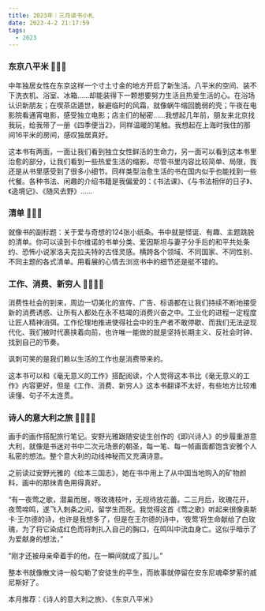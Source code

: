 ```yaml
---
title: 2023年｜三月读书小札
date: 2023-4-2 21:17:59
tags:
  - 2023
---
```


### 东京八平米 🌟🌟🌟

中年独居女性在东京这样一个寸土寸金的地方开启了新生活。八平米的空间、装不下洗衣机、浴室、冰箱......却能装得下一颗想要努力生活且热爱生活的心。在浴场认识新朋友；在喫茶店遁世，躲避临时的风霜，就像蜗牛缩回脆弱的壳；午夜在电影院看通宵电影，感受独立电影；店主们的秘密......我想起几年前，朋友来北京找我玩，给我带了一册《四季便当2》，同样温暖的笔触。我想起在上海时我住的那间16平米的房间，感叹独居真好。

这本书有两面，一面让我们看到独立女性鲜活的生命力，另一面可以看到这本书里治愈的部分，让我们看到一些热爱生活的缩影。尽管书里内容比较简单、局限，我还是从书里感受到了很多小细节。同样类型治愈生活的书在国内似乎也能找到一些代餐。各种书法、闲趣的介绍书籍是我偏爱的：《书法课》、《与书法相伴的日子》、《造境记》、《随风去野》......

### 清单 🌟🌟🌟

就像书的副标题：关于爱与奇想的124张小纸条。书中就是怪诞、有趣、主题跳脱的清单。你可以读到卡尔维诺的书单分类、爱因斯坦与妻子分手后的和平共处条约、恐怖小说家洛夫克拉夫特的古怪灵感。横跨各个领域、不同国家、不同性别、不同主题的各式清单。用看展的心情去浏览书中的细节还是挺不错的。

### 工作、消费、新穷人 🌟🌟🌟🌟

消费性社会的到来，周边一切美化的宣传、广告、标语都在让我们持续不断地接受新的消费诱惑、让所有人都处在永不枯竭的消费兴奋之中。工业化的进程一定程度让匠人精神消弭。工作伦理地推进使得社会中的生产者不敢停歇、而我们无法逆现代化、我们被时代裹挟着向前，也许唯一能做的就是坚持长期主义、反社会时钟、找到自己的节奏。

讽刺可笑的是我们赖以生活的工作也是消费带来的。

这本书可以和《毫无意义的工作》搭配阅读，个人觉得这本书比《毫无意义的工作》内容更好，但是《工作、消费、新穷人》这本书翻译不太好，有些地方比较难读懂、句子不太连贯。

### 诗人的意大利之旅 🌟🌟🌟🌟

画手的画作搭配旅行笔记。安野光雅跟随安徒生创作的《即兴诗人》的步履重游意大利，就像是书迷对书中二次元场景的朝圣，每一笔、每一帧画面都饱含安雅个人私密的想法。整个意大利的动线神秘而又充满诗意。

之前读过安野光雅的《绘本三国志》，她在书中用上了从中国当地购入的矿物颜料，画中的那抹青色用得真好。

“有一夜莺之歌，潜巢而居，啄玫瑰枝叶，无视待放花蕾。二三月后，玫瑰花开，夜莺啼鸣，遂飞入刺条之间，留学生而死。我觉得这首《莺之歌》听起来很像奥斯卡·王尔德的诗，也许是我想多了，但是在王尔德的诗中，‘夜莺’将生命献给了白玫瑰，为了将它染成红色而将刺扎入自己的胸口，在鸣叫中流血身亡。这似乎暗示了为爱献身的想法，”

“刚才还被母亲牵着手的他，在一瞬间就成了孤儿。”

整本书就像散文诗一般勾勒了安徒生的平生，而故事就停留在安东尼魂牵梦萦的威尼斯好了。

本月推荐：《诗人的意大利之旅》、《东京八平米》

